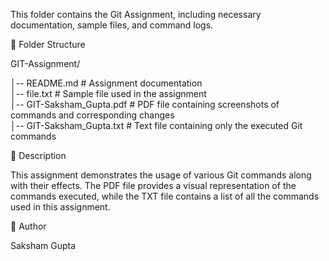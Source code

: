 This folder contains the Git Assignment, including necessary documentation, sample files, and command logs.

📂 Folder Structure

GIT-Assignment/

│-- README.md                   # Assignment documentation  
│-- file.txt                    # Sample file used in the assignment  
│-- GIT-Saksham_Gupta.pdf       # PDF file containing screenshots of commands and corresponding changes  
│-- GIT-Saksham_Gupta.txt       # Text file containing only the executed Git commands  

📜 Description

This assignment demonstrates the usage of various Git commands along with their effects. The PDF file provides a visual representation of the commands executed, while the TXT file contains a list of all the commands used in this assignment.

🔗 Author

Saksham Gupta
